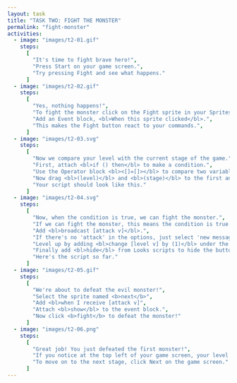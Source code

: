 ```yaml
---
layout: task
title: "TASK TWO: FIGHT THE MONSTER"
permalink: "fight-monster"
activities:
  - image: "images/t2-01.gif"
    steps:
      [
        "It's time to fight brave hero!",
        "Press Start on your game screen.",
        "Try pressing Fight and see what happens."
      ]
  - image: "images/t2-02.gif"
    steps:
      [
        "Yes, nothing happens!",
        "To fight the monster click on the Fight sprite in your Sprites panel.",
        "Add an Event block, <bl>When this sprite clicked</bl>.",
        "This makes the Fight button react to your commands.",
      ]
  - image: "images/t2-03.svg"
    steps:
      [
        "Now we compare your level with the current stage of the game.",
        "First, attach <bl>if () then</bl> to make a condition.",
        "Use the Operator block <bl><[]=[]></bl> to compare two variables.",
        "Now drag <bl>(level)</bl> and <bl>(stage)</bl> to the first and second slots respectively.",
        "Your script should look like this."
      ]
  - image: "images/t2-04.svg"
    steps:
      [
        "Now, when the condition is true, we can fight the monster.",
        "If we can fight the monster, this means the condition is true.",
        "Add <bl>broadcast [attack v]</bl>.",
        "If there's no 'attack' in the options, just select 'new message...'.",
        "Level up by adding <bl>change [level v] by (1)</bl> under the Data blocks.",
        "Finally add <bl>hide</bl> from Looks scripts to hide the button after clicking.",
        "Here's the script so far."
      ]
  - image: "images/t2-05.gif"
    steps:
      [
        "We're about to defeat the evil monster!",
        "Select the sprite named <b>next</b>",
        "Add <bl>when I receive [attack v]",
        "Attach <bl>show</bl> to the event block.",
        "Now click <b>fight</b> to defeat the monster!"
      ]
  - image: "images/t2-06.png"
    steps:
      [
        "Great job! You just defeated the first monster!",
        "If you notice at the top left of your game screen, your level increased to 2!",
        "To move on to the next stage, click Next on the game screen."
      ]
---
```

